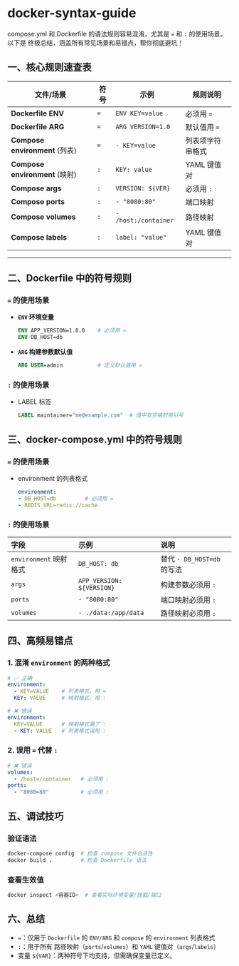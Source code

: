 # docker-syntax-guide

compose.yml 和 Dockerfile 的语法规则容易混淆，尤其是 `=` 和 `:` 的使用场景。以下是 终极总结，涵盖所有常见场景和易错点，帮你彻底避坑！

## 一、核心规则速查表

| 文件/场景               | 符号 | 示例                     | 规则说明                  |
|------------------------|------|--------------------------|-------------------------|
| **Dockerfile ENV**     | `=`  | `ENV KEY=value`          | 必须用 `=` |
| **Dockerfile ARG**     | `=`  | `ARG VERSION=1.0`        | 默认值用 `=` |
| **Compose environment** (列表) | `=`  | `- KEY=value`          | 列表项字符串格式         |
| **Compose environment** (映射) | `:`  | `KEY: value`           | YAML 键值对 |
| **Compose args**       | `:`  | `VERSION: ${VER}`      | 必须用 `:` |
| **Compose ports**      | `:`  | `- "8080:80"`          | 端口映射 |
| **Compose volumes**    | `:`  | `- /host:/container`   | 路径映射 |
| **Compose labels**     | `:`  | `label: "value"`       | YAML 键值对 |

---

## 二、Dockerfile 中的符号规则

### `=` 的使用场景

- **`ENV` 环境变量**

  ```dockerfile
  ENV APP_VERSION=1.0.0    # 必须用 =
  ENV DB_HOST=db
  ```

- **`ARG` 构建参数默认值**

  ```dockerfile
  ARG USER=admin           # 定义默认值用 =
  ```

### `:` 的使用场景

- LABEL 标签

  ```dockerfile
  LABEL maintainer="me@example.com"  # 值中有空格时用引号
  ```

## 三、docker-compose.yml 中的符号规则

### `=` 的使用场景

- environment 的列表格式

  ```yml
  environment:
  - DB_HOST=db         # 必须用 =
  - REDIS_URL=redis://cache
  ```

### `:` 的使用场景

|字段|示例|说明|
|:--|:--|:--|
|`environment` 映射格式|`DB_HOST: db`|替代 `- DB_HOST=db` 的写法|
|`args`|`APP_VERSION: ${VERSION}`|构建参数必须用 `:`|
|`ports`|`- "8080:80"`|端口映射必须用 `:`|
|`volumes`|`- ./data:/app/data`|路径映射必须用 `:`|

## 四、高频易错点

### 1. 混淆 `environment` 的两种格式

```yml
# ✅ 正确
environment:
  - KEY=VALUE    # 列表格式，用 =
  KEY: VALUE     # 映射格式，用 :

# ❌ 错误
environment:
  KEY=VALUE      # 映射格式漏了 :
  - KEY: VALUE   # 列表格式误用 :
```

### 2. 误用 `=` 代替 `:`

```yml
# ❌ 错误
volumes:
  - /host=/container   # 必须用 :
ports:
  - "8080=80"          # 必须用 :
```

## 五、调试技巧

### 验证语法

```bash
docker-compose config  # 检查 compose 文件合法性
docker build .         # 检查 Dockerfile 语法
```

### 查看生效值

```bash
docker inspect <容器ID>  # 查看实际环境变量/挂载/端口
```

## 六、总结

- `=`：仅用于 `Dockerfile` 的 `ENV/ARG` 和 `compose` 的 `environment` 列表格式
- `:`：用于所有 路径映射（`ports`/`volumes`）和 `YAML` 键值对（`args`/`labels`）
- 变量 `${VAR}`：两种符号下均支持，但需确保变量已定义。
